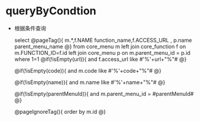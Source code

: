 
queryByCondtion
===============
* 根据条件查询

	select 
	@pageTag(){
	   m.*,f.NAME function_name,f.ACCESS_URL ,
	   p.name parent_menu_name
	@}
	from core_menu m left join core_function f on m.FUNCTION_ID=f.id  left join core_menu p on m.parent_menu_id = p.id
	where 1=1
	@if(!isEmpty(url)){
	    and  f.access_url like #'%'+url+"%"#
	@}
	
	@if(!isEmpty(code)){
	    and  m.code like #'%'+code+"%"#
	@}
	
	@if(!isEmpty(name)){
	    and  m.name like #'%'+name+"%"#
	@}
	
	@if(!isEmpty(parentMenuId)){
	    and  m.parent_menu_id = #parentMenuId#
	@}
	
	@pageIgnoreTag(){
	   order by m.id
	@}
	


